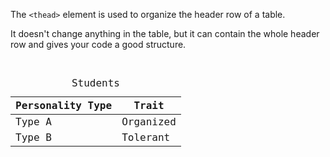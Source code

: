 The `<thead>` element is used to
organize the header row of a table.

It doesn't change anything in
the table, but it can contain the whole header
row and gives your code a good structure.

<codeblock language="html" type="lesson">
<code>
<table>
  <caption>Students</caption>
  <thead>
    <tr>
        <th>Personality Type</th>
        <th>Trait</th>
    </tr>
  </thead>
  <tr>
    <td>Type A</td>
    <td>Organized</td>
  </tr>
  <tr>
    <td>Type B</td>
    <td>Tolerant</td>
  </tr>
</table>
</code>
</codeblock>